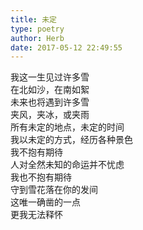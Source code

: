 ```yaml
---  
title: 未定  
type: poetry  
author: Herb  
date: 2017-05-12 22:49:55    
---  
```

我这一生见过许多雪  
在北如沙，在南如絮  
未来也将遇到许多雪  
夹风，夹冰，或夹雨    
所有未定的地点，未定的时间  
我以未定的方式，经历各种景色  
我不抱有期待  
人对全然未知的命运并不忧虑    
我也不抱有期待  
守到雪花落在你的发间  
这唯一确凿的一点  
更我无法释怀